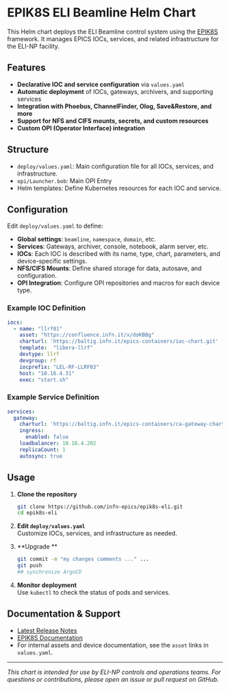 # EPIK8S ELI Beamline Helm Chart

This Helm chart deploys the ELI Beamline control system using the [EPIK8S](https://github.com/infn-epics/epik8s-eli) framework. It manages EPICS IOCs, services, and related infrastructure for the ELI-NP facility.

## Features

- **Declarative IOC and service configuration** via `values.yaml`
- **Automatic deployment** of IOCs, gateways, archivers, and supporting services
- **Integration with Phoebus, ChannelFinder, Olog, Save&Restore, and more**
- **Support for NFS and CIFS mounts, secrets, and custom resources**
- **Custom OPI (Operator Interface) integration**

## Structure

- `deploy/values.yaml`: Main configuration file for all IOCs, services, and infrastructure.
- `opi/Launcher.bob`: Main OPI Entry
- Helm templates: Define Kubernetes resources for each IOC and service.

## Configuration

Edit `deploy/values.yaml` to define:

- **Global settings**: `beamline`, `namespace`, `domain`, etc.
- **Services**: Gateways, archiver, console, notebook, alarm server, etc.
- **IOCs**: Each IOC is described with its name, type, chart, parameters, and device-specific settings.
- **NFS/CIFS Mounts**: Define shared storage for data, autosave, and configuration.
- **OPI Integration**: Configure OPI repositories and macros for each device type.

### Example IOC Definition

```yaml
iocs:
  - name: "llrf01"
    asset: "https://confluence.infn.it/x/doKBBg"
    charturl: 'https://baltig.infn.it/epics-containers/ioc-chart.git'
    template:  "libera-llrf"
    devtype: llrf
    devgroup: rf
    iocprefix: "LEL-RF-LLRF03"
    host: "10.16.4.31"
    exec: "start.sh"
```

### Example Service Definition

```yaml
services:
  gateway:
    charturl: 'https://baltig.infn.it/epics-containers/ca-gateway-chart.git'
    ingress:
      enabled: false
    loadbalancer: 10.16.4.202
    replicaCount: 1
    autosync: true
```

## Usage

1. **Clone the repository**  
   ```sh
   git clone https://github.com/infn-epics/epik8s-eli.git
   cd epik8s-eli
   ```

2. **Edit `deploy/values.yaml`**  
   Customize IOCs, services, and infrastructure as needed.

3. **Upgrade **  
   ```sh
   git commit -m "my changes comments ..." ... 
   git push
   ## synchronize ArgoCD 
   ```

4. **Monitor deployment**  
   Use `kubectl` to check the status of pods and services.

## Documentation & Support

- [Latest Release Notes](https://github.com/infn-epics/epik8s-eli/releases/latest)
- [EPIK8S Documentation](https://github.com/infn-epics/epik8s-eli)
- For internal assets and device documentation, see the `asset` links in `values.yaml`.

---

*This chart is intended for use by ELI-NP controls and operations teams. For questions or contributions, please open an issue or pull request on GitHub.*

